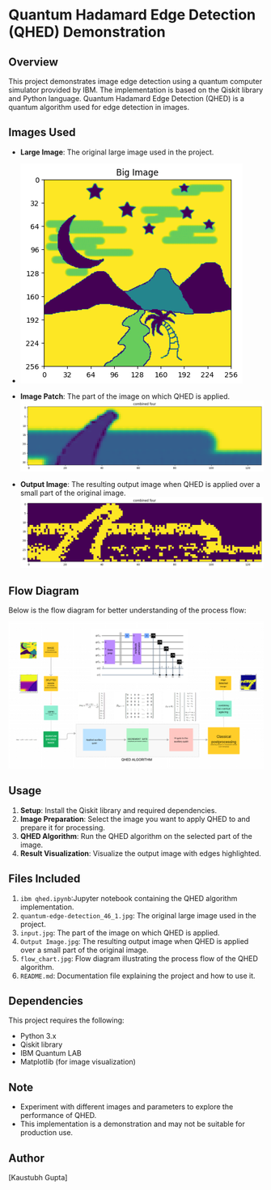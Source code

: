 
# Quantum Hadamard Edge Detection (QHED) Demonstration

## Overview

This project demonstrates image edge detection using a quantum computer simulator provided by IBM. The implementation is based on the Qiskit library and Python language. Quantum Hadamard Edge Detection (QHED) is a quantum algorithm used for edge detection in images.

## Images Used

- **Large Image**: The original large image used in the project.
- ![Large Image](quantum-edge-detection_46_1.png)
  
- **Image Patch**: The part of the image on which QHED is applied.
  ![Image Patch](input.png)
  
- **Output Image**: The resulting output image when QHED is applied over a small part of the original image.
  ![Output Image](outputimg.png)

## Flow Diagram

Below is the flow diagram for better understanding of the process flow:

![Flow Diagram](qhedflowchart.png)

## Usage

1. **Setup**: Install the Qiskit library and required dependencies.
2. **Image Preparation**: Select the image you want to apply QHED to and prepare it for processing.
3. **QHED Algorithm**: Run the QHED algorithm on the selected part of the image.
4. **Result Visualization**: Visualize the output image with edges highlighted.

## Files Included

1. `ibm qhed.ipynb`:Jupyter notebook containing the QHED algorithm implementation.
2. `quantum-edge-detection_46_1.jpg`: The original large image used in the project.
3. `input.jpg`: The part of the image on which QHED is applied.
4. `Output Image.jpg`: The resulting output image when QHED is applied over a small part of the original image.
5. `flow_chart.jpg`: Flow diagram illustrating the process flow of the QHED algorithm.
6. `README.md`: Documentation file explaining the project and how to use it.

## Dependencies

This project requires the following:

- Python 3.x
- Qiskit library
- IBM Quantum LAB
- Matplotlib (for image visualization)

## Note

- Experiment with different images and parameters to explore the performance of QHED.
- This implementation is a demonstration and may not be suitable for production use.

## Author

[Kaustubh Gupta]
